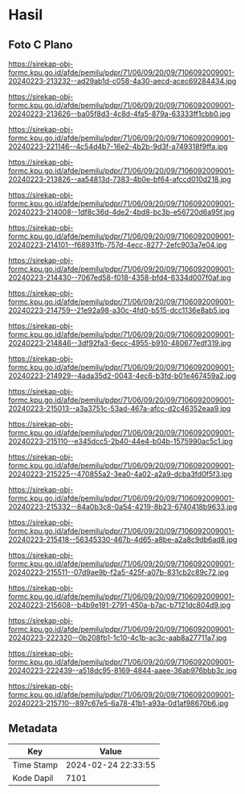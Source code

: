 # Hasil

## Foto C Plano

https://sirekap-obj-formc.kpu.go.id/afde/pemilu/pdpr/71/06/09/20/09/7106092009001-20240223-213232--ad29ab1d-c058-4a30-aecd-acec69284434.jpg

https://sirekap-obj-formc.kpu.go.id/afde/pemilu/pdpr/71/06/09/20/09/7106092009001-20240223-213626--ba05f8d3-4c8d-4fa5-879a-63333ff1cbb0.jpg

https://sirekap-obj-formc.kpu.go.id/afde/pemilu/pdpr/71/06/09/20/09/7106092009001-20240223-221146--4c54d4b7-16e2-4b2b-9d3f-a749318f9ffa.jpg

https://sirekap-obj-formc.kpu.go.id/afde/pemilu/pdpr/71/06/09/20/09/7106092009001-20240223-213826--aa54813d-7383-4b0e-bf64-afccd010d218.jpg

https://sirekap-obj-formc.kpu.go.id/afde/pemilu/pdpr/71/06/09/20/09/7106092009001-20240223-214008--1df8c36d-4de2-4bd8-bc3b-e56720d6a95f.jpg

https://sirekap-obj-formc.kpu.go.id/afde/pemilu/pdpr/71/06/09/20/09/7106092009001-20240223-214101--f68931fb-757d-4ecc-8277-2efc903a7e04.jpg

https://sirekap-obj-formc.kpu.go.id/afde/pemilu/pdpr/71/06/09/20/09/7106092009001-20240223-214430--7067ed58-f018-4358-bfd4-6334d007f0af.jpg

https://sirekap-obj-formc.kpu.go.id/afde/pemilu/pdpr/71/06/09/20/09/7106092009001-20240223-214759--21e92a98-a30c-4fd0-b515-dcc1136e8ab5.jpg

https://sirekap-obj-formc.kpu.go.id/afde/pemilu/pdpr/71/06/09/20/09/7106092009001-20240223-214846--3df92fa3-6ecc-4955-b910-480677edf319.jpg

https://sirekap-obj-formc.kpu.go.id/afde/pemilu/pdpr/71/06/09/20/09/7106092009001-20240223-214929--4ada35d2-0043-4ec6-b3fd-b01e467459a2.jpg

https://sirekap-obj-formc.kpu.go.id/afde/pemilu/pdpr/71/06/09/20/09/7106092009001-20240223-215013--a3a3751c-53ad-467a-afcc-d2c46352eaa9.jpg

https://sirekap-obj-formc.kpu.go.id/afde/pemilu/pdpr/71/06/09/20/09/7106092009001-20240223-215110--e345dcc5-2b40-44e4-b04b-1575990ac5c1.jpg

https://sirekap-obj-formc.kpu.go.id/afde/pemilu/pdpr/71/06/09/20/09/7106092009001-20240223-215225--470855a2-3ea0-4a02-a2a9-dcba3fd0f5f3.jpg

https://sirekap-obj-formc.kpu.go.id/afde/pemilu/pdpr/71/06/09/20/09/7106092009001-20240223-215332--84a0b3c8-0a54-4219-8b23-6740418b9633.jpg

https://sirekap-obj-formc.kpu.go.id/afde/pemilu/pdpr/71/06/09/20/09/7106092009001-20240223-215418--56345330-467b-4d65-a8be-a2a8c9db6ad8.jpg

https://sirekap-obj-formc.kpu.go.id/afde/pemilu/pdpr/71/06/09/20/09/7106092009001-20240223-215511--07d9ae9b-f2a5-425f-a07b-831cb2c89c72.jpg

https://sirekap-obj-formc.kpu.go.id/afde/pemilu/pdpr/71/06/09/20/09/7106092009001-20240223-215608--b4b9e191-2791-450a-b7ac-b7121dc804d9.jpg

https://sirekap-obj-formc.kpu.go.id/afde/pemilu/pdpr/71/06/09/20/09/7106092009001-20240223-222320--0b208fb1-1c10-4c1b-ac3c-aab8a27711a7.jpg

https://sirekap-obj-formc.kpu.go.id/afde/pemilu/pdpr/71/06/09/20/09/7106092009001-20240223-222439--a518dc95-8169-4844-aaee-36ab976bbb3c.jpg

https://sirekap-obj-formc.kpu.go.id/afde/pemilu/pdpr/71/06/09/20/09/7106092009001-20240223-215710--897c67e5-6a78-41b1-a93a-0d1af98670b6.jpg


## Metadata

| Key        | Value               |
| ---------- | ------------------- |
| Time Stamp | 2024-02-24 22:33:55 |
| Kode Dapil | 7101                |



